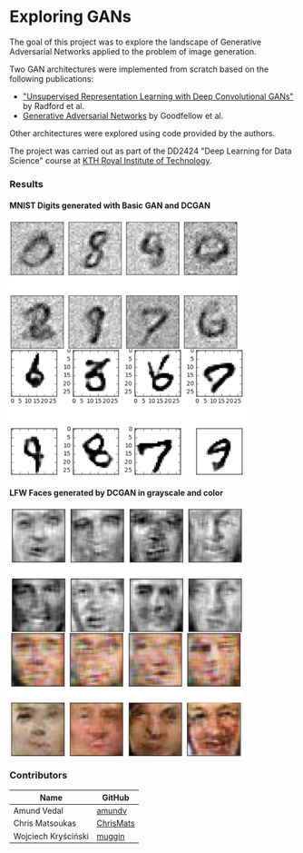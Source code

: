 # Exploring GANs
The goal of this project was to explore the landscape of Generative Adversarial Networks applied to the problem of image generation. 

Two GAN architectures were implemented from scratch based on the following publications:
- ["Unsupervised Representation Learning with Deep Convolutional GANs"](https://arxiv.org/abs/1511.06434) by Radford et al.
- [Generative Adversarial Networks](https://arxiv.org/abs/1406.2661) by Goodfellow et al.

Other architectures were explored using code provided by the authors.


The project was carried out as part of the DD2424 "Deep Learning for Data Science" course at [KTH Royal Institute of Technology](http://kth.se).

### Results
#### MNIST Digits generated with Basic GAN and DCGAN
<div>
<img align="center" src="/imgs/ss1.png" width=405>
<img align="center" src="/imgs/ss2.png" width=415>
</div>

#### LFW Faces generated by DCGAN in grayscale and color
<div>
<img align="center" src="/imgs/ss3.png" width=410>
<img align="center" src="/imgs/ss5.png" width=410>
</div>

### Contributors
Name | GitHub
------------ | -------------
Amund Vedal | [amundv](https://github.com/amundv)
Chris Matsoukas | [ChrisMats](https://github.com/ChrisMats)
Wojciech Kryściński | [muggin](https://github.com/muggin/)

